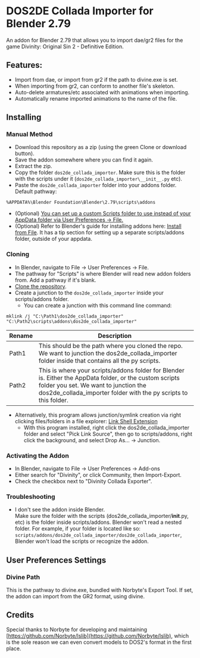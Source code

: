 # DOS2DE Collada Importer for Blender 2.79

An addon for Blender 2.79 that allows you to import dae/gr2 files for the game Divinity: Original Sin 2 - Definitive Edition.

## Features:  
* Import from dae, or import from gr2 if the path to divine.exe is set.
* When importing from gr2, can conform to another file's skeleton.
* Auto-delete armatures/etc associated with animations when importing.
* Automatically rename imported animations to the name of the file.

## Installing

### Manual Method  
* Download this repository as a zip (using the green Clone or download button).
* Save the addon somewhere where you can find it again.
* Extract the zip.
* Copy the folder `dos2de_collada_importer`. Make sure this is the folder with the scripts under it (`dos2de_collada_importer\__init__.py` etc).
* Paste the `dos2de_collada_importer` folder into your addons folder. Default pathway:
```
%APPDATA%\Blender Foundation\Blender\2.79\scripts\addons
```
* (Optional) [You can set up a custom Scripts folder to use instead of your AppData folder via User Preferences -> File.](https://docs.blender.org/manual/en/latest/preferences/file.html#scripts-path)
* (Optional) Refer to Blender's guide for installing addons here: [Install from File](https://docs.blender.org/manual/en/latest/preferences/addons.html#header). It has a tip section for setting up a separate scripts/addons folder, outside of your appdata.

### Cloning  
* In Blender, navigate to File -> User Preferences -> File.
* The pathway for "Scripts" is where Blender will read new addon folders from. Add a pathway if it's blank.
* [Clone the repository](https://help.github.com/articles/cloning-a-repository/).
* Create a junction to the `dos2de_collada_importer` inside your scripts/addons folder.
  * You can create a junction with this command line command:
```
mklink /j "C:\Path1\dos2de_collada_importer" "C:\Path2\scripts\addons\dos2de_collada_importer"
```
| Rename | Description |
| --- | ----------- |
| Path1 | This should be the path where you cloned the repo. We want to junction the dos2de_collada_importer folder inside that contains all the py scripts.|
| Path2 | This is where your scripts/addons folder for Blender is. Either the AppData folder, or the custom scripts folder you set. We want to junction the dos2de_collada_importer folder with the py scripts to this folder. |
  * Alternatively, this program allows junction/symlink creation via right clicking files/folders in a file explorer: [Link Shell Extension](http://schinagl.priv.at/nt/hardlinkshellext/linkshellextension.html#download)
    * With this program installed, right click the dos2de_collada_importer folder and select "Pick Link Source", then go to scripts/addons, right click the background, and select Drop As... -> Junction.

### Activating the Addon  
* In Blender, navigate to File -> User Preferences -> Add-ons
* Either search for "Divinity", or click Community, then Import-Export.
* Check the checkbox next to "Divinity Collada Exporter".

### Troubleshooting
* I don't see the addon inside Blender.  
  Make sure the folder with the scripts (dos2de_collada_importer/__init__.py, etc) is the folder inside scripts/addons. Blender won't read a nested folder. For example, if your folder is located like so: `scripts/addons/dos2de_collada_importer/dos2de_collada_importer`, Blender won't load the scripts or recognize the addon.

## User Preferences Settings

### Divine Path  
This is the pathway to divine.exe, bundled with Norbyte's Export Tool. If set, the addon can import from the GR2 format, using divine.

## Credits
Special thanks to Norbyte for developing and maintaining [https://github.com/Norbyte/lslib](https://github.com/Norbyte/lslib), which is the sole reason we can even convert models to DOS2's format in the first place. 
